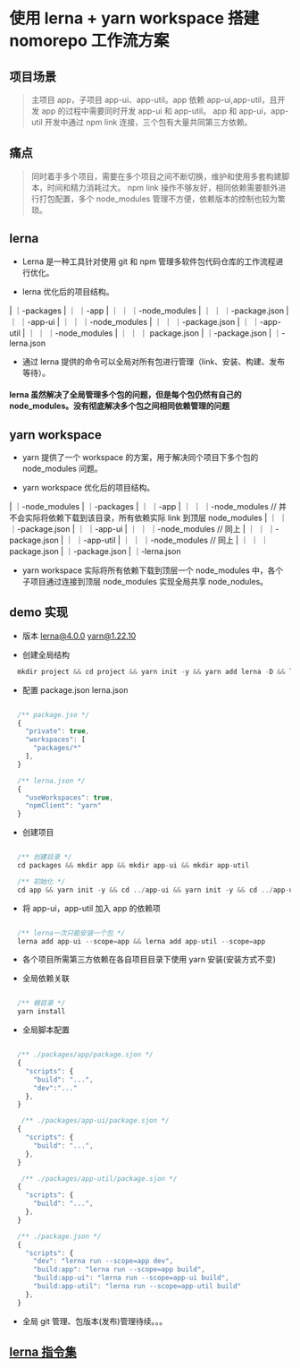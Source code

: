 # 使用 lerna + yarn workspace 搭建 nomorepo 工作流方案

## 项目场景

> 主项目 app，子项目 app-ui、app-util。app 依赖 app-ui,app-util，且开发 app 的过程中需要同时开发 app-ui 和 app-util。
> app 和 app-ui，app-util 开发中通过 npm link 连接，三个包有大量共同第三方依赖。

## 痛点

> 同时着手多个项目，需要在多个项目之间不断切换，维护和使用多套构建脚本，时间和精力消耗过大。
> npm link 操作不够友好，相同依赖需要额外进行打包配置，多个 node_modules 管理不方便，依赖版本的控制也较为繁琐。

## lerna

- Lerna 是一种工具针对使用 git 和 npm 管理多软件包代码仓库的工作流程进行优化。

- lerna 优化后的项目结构。

| ｜-packages
| ｜ ｜-app
| ｜ ｜ ｜-node_modules
| ｜ ｜ ｜-package.json
| ｜ ｜-app-ui
| ｜ ｜ ｜-node_modules
| ｜ ｜ ｜-package.json
| ｜ ｜-app-util
| ｜ ｜ ｜-node_modules
| ｜ ｜ ｜ package.json
| ｜-package.json
| ｜-lerna.json

- 通过 lerna 提供的命令可以全局对所有包进行管理（link、安装、构建、发布等待）。

#### lerna 虽然解决了全局管理多个包的问题，但是每个包仍然有自己的 node_modules。没有彻底解决多个包之间相同依赖管理的问题

## yarn workspace

- yarn 提供了一个 workspace 的方案，用于解决同个项目下多个包的 node_modules 问题。

- yarn workspace 优化后的项目结构。

| ｜-node_modules
| ｜-packages
| ｜ ｜-app
| ｜ ｜ ｜-node_modules // 并不会实际将依赖下载到该目录，所有依赖实际 link 到顶层 node_modules
| ｜ ｜ ｜-package.json
| ｜ ｜-app-ui
| ｜ ｜ ｜-node_modules // 同上
| ｜ ｜ ｜-package.json
| ｜ ｜-app-util
| ｜ ｜ ｜-node_modules // 同上
| ｜ ｜ ｜ package.json
| ｜-package.json
| ｜-lerna.json

- yarn workspace 实际将所有依赖下载到顶层一个 node_modules 中，各个子项目通过连接到顶层 node_modules 实现全局共享 node_nodules。

## demo 实现

- 版本 lerna@4.0.0 yarn@1.22.10

- 创建全局结构

```javascript
  mkdir project && cd project && yarn init -y && yarn add lerna -D && lerna init
```

- 配置 package.json lerna.json

```javascript

  /** package.jso */
  {
    "private": true,
    "workspaces": [
      "packages/*"
    ],
  }

  /** lerna.json */
  {
    "useWorkspaces": true,
    "npmClient": "yarn"
  }

```

- 创建项目

```javascript

  /** 创建目录 */
  cd packages && mkdir app && mkdir app-ui && mkdir app-util

  /** 初始化 */
  cd app && yarn init -y && cd ../app-ui && yarn init -y && cd ../app-util && yarn init -y

```

- 将 app-ui，app-util 加入 app 的依赖项

```javascript

  /** lerna一次只能安装一个包 */
  lerna add app-ui --scope=app && lerna add app-util --scope=app

```

- 各个项目所需第三方依赖在各自项目目录下使用 yarn 安装(安装方式不变)

- 全局依赖关联

```javascript

  /** 根目录 */
  yarn install

```

- 全局脚本配置

```javascript

  /** ./packages/app/package.sjon */
  {
    "scripts": {
      "build": "...",
      "dev":"..."
    },
  }

   /** ./packages/app-ui/package.sjon */
  {
    "scripts": {
      "build": "...",
    },
  }

   /** ./packages/app-util/package.sjon */
  {
    "scripts": {
      "build": "...",
    },
  }

  /** ./package.json */
  {
    "scripts": {
      "dev": "lerna run --scope=app dev",
      "build:app": "lerna run --scope=app build",
      "build:app-ui": "lerna run --scope=app-ui build",
      "build:app-util": "lerna run --scope=app-util build"
    },
  }

```

- 全局 git 管理、包版本(发布)管理待续。。。

## [lerna 指令集](http://www.febeacon.com/lerna-docs-zh-cn/routes/commands/)
